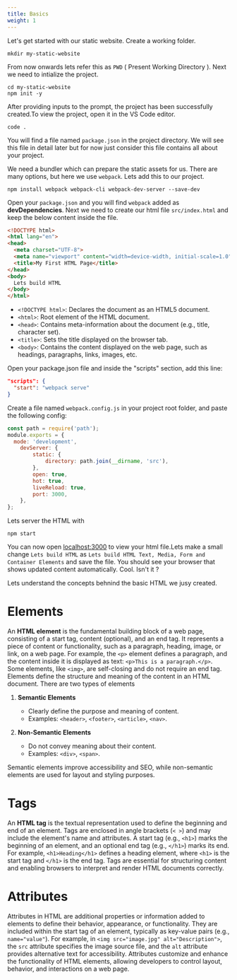 ```yaml
---
title: Basics
weight: 1
---
```


Let's get started with our static website. Create a working folder.

```shell
mkdir my-static-website
```

From now onwards lets refer this as `PWD` ( Present Working Directory ).
Next we need to intialize the project.

```shell
cd my-static-website
npm init -y
```

After providing inputs to the prompt, the project has been successfully created.To view the project, open it in the VS Code editor.

```shell
code .
```

You will find a file named `package.json` in the project directory. We will see this file in detail later but for now just consider this file contains all about your project.

We need a bundler which can prepare the static assets for us. There are many options, but here we use `webpack`.  Lets add this to our project.

```shell
npm install webpack webpack-cli webpack-dev-server --save-dev
```

Open your `package.json` and you will find `webpack` added as **devDependencies**.
Next we need to create our html file `src/index.html` and keep the below content inside the file.

```html
<!DOCTYPE html>
<html lang="en">
<head>
  <meta charset="UTF-8">
  <meta name="viewport" content="width=device-width, initial-scale=1.0">
  <title>My First HTML Page</title>
</head>
<body>
  Lets build HTML
</body>
</html>
```

- `<!DOCTYPE html>`: Declares the document as an HTML5 document.
- `<html>`: Root element of the HTML document.
- `<head>`: Contains meta-information about the document (e.g., title, character set).
- `<title>`: Sets the title displayed on the browser tab.
- `<body>`: Contains the content displayed on the web page, such as headings, paragraphs, links, images, etc.

Open your package.json file and inside the "scripts" section, add this line:

```json
"scripts": {
  "start": "webpack serve"
}
```

Create a file named `webpack.config.js` in your project root folder, and paste the following config:

```js
const path = require('path');
module.exports = {
  mode: 'development',
    devServer: {
        static: {
            directory: path.join(__dirname, 'src'),
        },
        open: true,
        hot: true,
        liveReload: true,
        port: 3000,
    },
};
```

Lets server the HTML with

```shell
npm start
```

You can now open [localhost:3000](localhost:3000) to view your html file.Lets make a small change `Lets build HTML` as `Lets build HTML Text, Media, Form and Container Elements` and save the file. You should see your browser that shows updated content automatically. Cool. Isn't it ?

Lets understand the concepts behnind the basic HTML we jusy created.

# Elements
An **HTML element** is the fundamental building block of a web page, consisting of a start tag, content (optional), and an end tag. It represents a piece of content or functionality, such as a paragraph, heading, image, or link, on a web page. For example, the `<p>` element defines a paragraph, and the content inside it is displayed as text: `<p>This is a paragraph.</p>`. Some elements, like `<img>`, are self-closing and do not require an end tag. Elements define the structure and meaning of the content in an HTML document. There are two types of elements

1. **Semantic Elements**  
   - Clearly define the purpose and meaning of content.  
   - Examples: `<header>`, `<footer>`, `<article>`, `<nav>`.  

2. **Non-Semantic Elements**  
   - Do not convey meaning about their content.  
   - Examples: `<div>`, `<span>`.  

Semantic elements improve accessibility and SEO, while non-semantic elements are used for layout and styling purposes.

# Tags  
An **HTML tag** is the textual representation used to define the beginning and end of an element. Tags are enclosed in angle brackets (`< >`) and may include the element's name and attributes. A start tag (e.g., `<h1>`) marks the beginning of an element, and an optional end tag (e.g., `</h1>`) marks its end. For example, `<h1>Heading</h1>` defines a heading element, where `<h1>` is the start tag and `</h1>` is the end tag. Tags are essential for structuring content and enabling browsers to interpret and render HTML documents correctly.

# Attributes  
Attributes in HTML are additional properties or information added to elements to define their behavior, appearance, or functionality. They are included within the start tag of an element, typically as key-value pairs (e.g., `name="value"`). For example, in `<img src="image.jpg" alt="Description">`, the `src` attribute specifies the image source file, and the `alt` attribute provides alternative text for accessibility. Attributes customize and enhance the functionality of HTML elements, allowing developers to control layout, behavior, and interactions on a web page.
